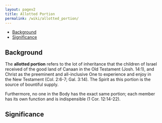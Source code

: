 ```yaml
---
layout: pagev2
title: Allotted Portion
permalink: /wiki/allotted_portion/
---
```

- [Background](#background)
- [Significance](#significance)

## Background

The **allotted portion** refers to the lot of inheritance that the children of Israel received of the good land of Canaan in the Old Testament (Josh. 14:1), and Christ as the preeminent and all-inclusive One to experience and enjoy in the New Testament (Col. 2:6-7; Gal. 3:14). The Spirit as this portion is the source of bountiful supply. 

Furthermore, no one in the Body has the exact same portion; each member has its own function and is indispensible (1 Cor. 12:14-22). 

## Significance
